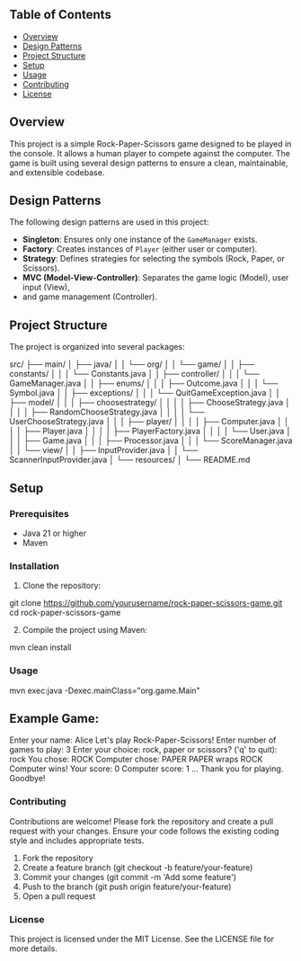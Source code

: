 ## Table of Contents

- [Overview](#overview)
- [Design Patterns](#design-patterns)
- [Project Structure](#project-structure)
- [Setup](#setup)
- [Usage](#usage)
- [Contributing](#contributing)
- [License](#license)

## Overview

This project is a simple Rock-Paper-Scissors game designed to be played in the console. It allows 
a human player to compete against the computer. The game is built using several design patterns 
to ensure a clean, maintainable, and extensible codebase.

## Design Patterns

The following design patterns are used in this project:

- **Singleton**: Ensures only one instance of the `GameManager` exists.
- **Factory**: Creates instances of `Player` (either user or computer).
- **Strategy**: Defines strategies for selecting the symbols (Rock, Paper, or Scissors).
- **MVC (Model-View-Controller)**: Separates the game logic (Model), user input (View), 
- and game management (Controller).

## Project Structure

The project is organized into several packages:

src/
├── main/
│ ├── java/
│ │ └── org/
│ │ └── game/
│ │ ├── constants/
│ │ │ └── Constants.java
│ │ ├── controller/
│ │ │ └── GameManager.java
│ │ ├── enums/
│ │ │ ├── Outcome.java
│ │ │ └── Symbol.java
│ │ ├── exceptions/
│ │ │ └── QuitGameException.java
│ │ ├── model/
│ │ │ ├── choosestrategy/
│ │ │ │ ├── ChooseStrategy.java
│ │ │ │ ├── RandomChooseStrategy.java
│ │ │ │ └── UserChooseStrategy.java
│ │ │ ├── player/
│ │ │ │ ├── Computer.java
│ │ │ │ ├── Player.java
│ │ │ │ ├── PlayerFactory.java
│ │ │ │ └── User.java
│ │ │ ├── Game.java
│ │ │ ├── Processor.java
│ │ │ └── ScoreManager.java
│ │ └── view/
│ │ ├── InputProvider.java
│ │ └── ScannerInputProvider.java
│ └── resources/
│ └── README.md


## Setup

### Prerequisites

- Java 21 or higher
- Maven

### Installation

1. Clone the repository:

git clone https://github.com/yourusername/rock-paper-scissors-game.git
cd rock-paper-scissors-game

2. Compile the project using Maven:

mvn clean install

### Usage

mvn exec:java -Dexec.mainClass="org.game.Main"

Example Game:
--------------
Enter your name: Alice
Let's play Rock-Paper-Scissors!
Enter number of games to play: 3
Enter your choice: rock, paper or scissors? ('q' to quit): rock
You chose: ROCK
Computer chose: PAPER
PAPER wraps ROCK
Computer wins!
Your score: 0
Computer score: 1
...
Thank you for playing. Goodbye!

### Contributing

Contributions are welcome! Please fork the repository and create a pull request with your changes. 
Ensure your code follows the existing coding style and includes appropriate tests.

1. Fork the repository
2. Create a feature branch (git checkout -b feature/your-feature)
3. Commit your changes (git commit -m 'Add some feature')
4. Push to the branch (git push origin feature/your-feature)
5. Open a pull request

### License

This project is licensed under the MIT License. See the LICENSE file for more details.